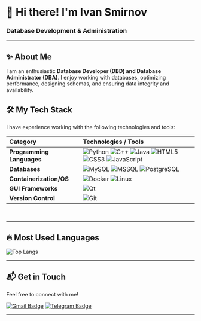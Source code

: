 # 👋 Hi there! I'm Ivan Smirnov

### **Database Development & Administration**

---

## ✨ About Me

I am an enthusiastic **Database Developer (DBD) and Database Administrator (DBA)**. I enjoy working with databases, optimizing performance, designing schemas, and ensuring data integrity and availability. 

## 🛠️ My Tech Stack

I have experience working with the following technologies and tools:

| Category           | Technologies / Tools                                                                                                                                                                                                                                                                                                                                                                                     |
| :----------------- | :------------------------------------------------------------------------------------------------------------------------------------------------------------------------------------------------------------------------------------------------------------------------------------------------------------------------------------------------------------------------------------------------------- |
| **Programming Languages** | ![Python](https://img.shields.io/badge/Python-3776AB?style=for-the-badge&logo=python&logoColor=white) ![C++](https://img.shields.io/badge/C%2B%2B-00599C?style=for-the-badge&logo=c%2B%2B&logoColor=white) ![Java](https://img.shields.io/badge/Java-007396?style=for-the-badge&logo=java&logoColor=white) ![HTML5](https://img.shields.io/badge/HTML5-E34F26?style=for-the-badge&logo=html5&logoColor=white) ![CSS3](https://img.shields.io/badge/CSS3-1572B6?style=for-the-badge&logo=css3&logoColor=white) ![JavaScript](https://img.shields.io/badge/JavaScript-F7DF1E?style=for-the-badge&logo=javascript&logoColor=black) |
| **Databases**      | ![MySQL](https://img.shields.io/badge/MySQL-4479A1?style=for-the-badge&logo=mysql&logoColor=white) ![MSSQL](https://img.shields.io/badge/MSSQL-CC2927?style=for-the-badge&logo=microsoft-sql-server&logoColor=white) ![PostgreSQL](https://img.shields.io/badge/PostgreSQL-4169E1?style=for-the-badge&logo=postgresql&logoColor=white)                                                                    |
| **Containerization/OS** | ![Docker](https://img.shields.io/badge/Docker-2496ED?style=for-the-badge&logo=docker&logoColor=white) ![Linux](https://img.shields.io/badge/Linux-FCC624?style=for-the-badge&logo=linux&logoColor=black)                                                                                                                                                                                           |
| **GUI Frameworks** | ![Qt](https://img.shields.io/badge/Qt-41CD52?style=for-the-badge&logo=qt&logoColor=white)                                                                                                                                                                                                                                                                                                                  |
| **Version Control** | ![Git](https://img.shields.io/badge/Git-F05032?style=for-the-badge&logo=git&logoColor=white)                                                                                                                                                                                                                                                                                                                 |

<br>

---

## 🔥 Most Used Languages

![Top Langs](https://github-readme-stats.vercel.app/api/top-langs/?username=TToH4uK&layout=compact&theme=radical)

---

## 📬 Get in Touch

Feel free to connect with me!

[![Gmail Badge](https://img.shields.io/badge/Gmail-D14836?style=for-the-badge&logo=gmail&logoColor=white)](mailto:ivansmirnov09072004@gmail.com)
[![Telegram Badge](https://img.shields.io/badge/Telegram-26A5E4?style=for-the-badge&logo=telegram&logoColor=white)](https://t.me/IvanXimik)

---
